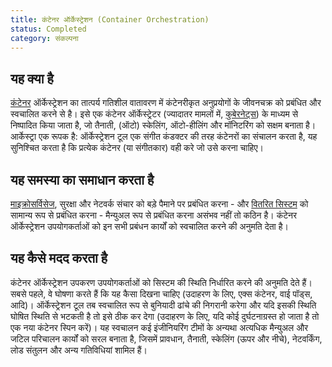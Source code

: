 ```yaml
---
title: कंटेनर ऑर्केस्ट्रेशन (Container Orchestration)
status: Completed
category: संकल्पना
---
```


## यह क्या है

[कंटेनर](/कंटेनर/) ऑर्केस्ट्रेशन का तात्पर्य गतिशील वातावरण में कंटेनरीकृत अनुप्रयोगों के जीवनचक्र को प्रबंधित और स्वचालित करने से है।
इसे एक कंटेनर ऑर्केस्ट्रेटर (ज्यादातर मामलों में, [कुबेरनेट्स](/कुबेरनेट्स/)) के माध्यम से निष्पादित किया जाता है, जो तैनाती, (ऑटो) स्केलिंग, ऑटो-हीलिंग और मॉनिटरिंग को सक्षम बनाता है।
आर्केस्ट्रा एक रूपक है:
ऑर्केस्ट्रेशन टूल एक संगीत कंडक्टर की तरह कंटेनरों का संचालन करता है, यह सुनिश्चित करता है कि प्रत्येक कंटेनर (या संगीतकार) वही करे जो उसे करना चाहिए।

## यह समस्या का समाधान करता है

[माइक्रोसर्विसेज](/माइक्रोसर्विसेज), सुरक्षा और नेटवर्क संचार को बड़े पैमाने पर प्रबंधित करना - और [वितरित सिस्टम](/वितरित-सिस्टम) को सामान्य रूप से प्रबंधित करना - मैन्युअल रूप से प्रबंधित करना असंभव नहीं तो कठिन है।
कंटेनर ऑर्केस्ट्रेशन उपयोगकर्ताओं को इन सभी प्रबंधन कार्यों को स्वचालित करने की अनुमति देता है।

## यह कैसे मदद करता है

कंटेनर ऑर्केस्ट्रेशन उपकरण उपयोगकर्ताओं को सिस्टम की स्थिति निर्धारित करने की अनुमति देते हैं।
सबसे पहले, वे घोषणा करते हैं कि यह कैसा दिखना चाहिए (उदाहरण के लिए, एक्स कंटेनर, वाई पॉड्स, आदि)।
ऑर्केस्ट्रेशन टूल तब स्वचालित रूप से बुनियादी ढांचे की निगरानी करेगा और यदि इसकी स्थिति घोषित स्थिति से भटकती है तो इसे ठीक कर देगा (उदाहरण के लिए, यदि कोई दुर्घटनाग्रस्त हो जाता है तो एक नया कंटेनर स्पिन करें)।
यह स्वचालन कई इंजीनियरिंग टीमों के अन्यथा अत्यधिक मैन्युअल और जटिल परिचालन कार्यों को सरल बनाता है, जिसमें प्रावधान, तैनाती, स्केलिंग (ऊपर और नीचे), नेटवर्किंग, लोड संतुलन और अन्य गतिविधियां शामिल हैं।
